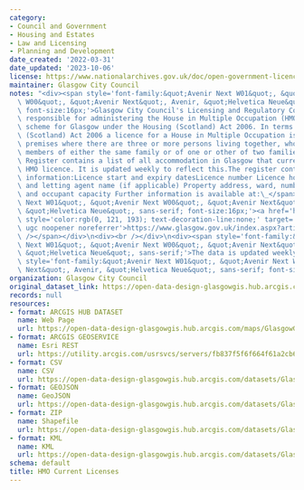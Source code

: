 ```yaml
---
category:
- Council and Government
- Housing and Estates
- Law and Licensing
- Planning and Development
date_created: '2022-03-31'
date_updated: '2023-10-06'
license: https://www.nationalarchives.gov.uk/doc/open-government-licence/version/3/
maintainer: Glasgow City Council
notes: "<div><span style='font-family:&quot;Avenir Next W01&quot;, &quot;Avenir Next\
  \ W00&quot;, &quot;Avenir Next&quot;, Avenir, &quot;Helvetica Neue&quot;, sans-serif;\
  \ font-size:16px;'>Glasgow City Council's Licensing and Regulatory Committee is\
  \ responsible for administering the House in Multiple Occupation (HMO) Licensing\
  \ scheme for Glasgow under the Housing (Scotland) Act 2006. In terms of the Housing\
  \ (Scotland) Act 2006 a licence for a House in Multiple Occupation is required for\
  \ premises where there are three or more persons living together, who are not all\
  \ members of either the same family or of one or other of two families.The HMO Current\
  \ Register contains a list of all accommodation in Glasgow that currently have an\
  \ HMO licence. It is updated weekly to reflect this.The register contains the following\
  \ information:Licence start and expiry datesLicence number Licence holder name,\
  \ and letting agent name (if applicable) Property address, ward, number of bedrooms\
  \ and occupant capacity Further information is available at:\_</span><span style='font-family:&quot;Avenir\
  \ Next W01&quot;, &quot;Avenir Next W00&quot;, &quot;Avenir Next&quot;, Avenir,\
  \ &quot;Helvetica Neue&quot;, sans-serif; font-size:16px;'><a href='https://www.glasgow.gov.uk/index.aspx?articleid=22540'\
  \ style='color:rgb(0, 121, 193); text-decoration-line:none;' target='_blank' rel='nofollow\
  \ ugc noopener noreferrer'>https://www.glasgow.gov.uk/index.aspx?articleid=22540</a><br\
  \ /></span></div>\n<div><br /></div>\n<div><span style='font-family:&quot;Avenir\
  \ Next W01&quot;, &quot;Avenir Next W00&quot;, &quot;Avenir Next&quot;, Avenir,\
  \ &quot;Helvetica Neue&quot;, sans-serif;'>The data is updated weekly.</span><span\
  \ style='font-family:&quot;Avenir Next W01&quot;, &quot;Avenir Next W00&quot;, &quot;Avenir\
  \ Next&quot;, Avenir, &quot;Helvetica Neue&quot;, sans-serif; font-size:16px;'></span></div>"
organization: Glasgow City Council
original_dataset_link: https://open-data-design-glasgowgis.hub.arcgis.com/maps/GlasgowGIS::hmo-current-licenses
records: null
resources:
- format: ARCGIS HUB DATASET
  name: Web Page
  url: https://open-data-design-glasgowgis.hub.arcgis.com/maps/GlasgowGIS::hmo-current-licenses
- format: ARCGIS GEOSERVICE
  name: Esri REST
  url: https://utility.arcgis.com/usrsvcs/servers/fb837f5f6f664f61a2cb64d303733c6a/rest/services/OPEN_DATA/HMO_Current_Licenses/MapServer/0
- format: CSV
  name: CSV
  url: https://open-data-design-glasgowgis.hub.arcgis.com/datasets/GlasgowGIS::hmo-current-licenses.csv?where=1=1&outSR=%7B%22latestWkid%22%3A27700%2C%22wkid%22%3A27700%7D
- format: GEOJSON
  name: GeoJSON
  url: https://open-data-design-glasgowgis.hub.arcgis.com/datasets/GlasgowGIS::hmo-current-licenses.geojson?where=1=1&outSR=%7B%22latestWkid%22%3A27700%2C%22wkid%22%3A27700%7D
- format: ZIP
  name: Shapefile
  url: https://open-data-design-glasgowgis.hub.arcgis.com/datasets/GlasgowGIS::hmo-current-licenses.zip?where=1=1&outSR=%7B%22latestWkid%22%3A27700%2C%22wkid%22%3A27700%7D
- format: KML
  name: KML
  url: https://open-data-design-glasgowgis.hub.arcgis.com/datasets/GlasgowGIS::hmo-current-licenses.kml?where=1=1&outSR=%7B%22latestWkid%22%3A27700%2C%22wkid%22%3A27700%7D
schema: default
title: HMO Current Licenses
---
```

